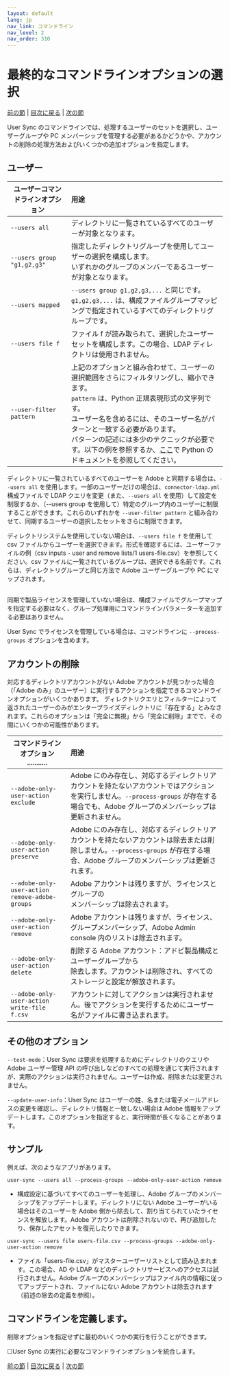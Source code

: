 ```yaml
---
layout: default
lang: jp
nav_link: コマンドライン
nav_level: 2
nav_order: 310
---
```


# 最終的なコマンドラインオプションの選択

[前の節](monitoring.md) \| [目次に戻る](index.md) \|  [次の節](scheduling.md)

User Sync のコマンドラインでは、処理するユーザーのセットを選択し、ユーザーグループや PC メンバーシップを管理する必要があるかどうかや、アカウントの削除の処理方法およびいくつかの追加オプションを指定します。

## ユーザー


| ユーザーコマンドラインオプション  | 用途           |
| ------------- |:-------------| 
|   `--users all` |    ディレクトリに一覧されているすべてのユーザーが対象となります。 |
|   `--users group "g1,g2,g3"`  |    指定したディレクトリグループを使用してユーザーの選択を構成します。<br>いずれかのグループのメンバーであるユーザーが対象となります。 |
|   `--users mapped`  |    `--users group g1,g2,g3,...` と同じです。`g1,g2,g3,...` は、構成ファイルグループマッピングで指定されているすべてのディレクトリグループです。|
|   `--users file f`  |    ファイル f が読み取られて、選択したユーザーセットを構成します。この場合、LDAP ディレクトリは使用されません。 |
|   `--user-filter pattern`    |  上記のオプションと組み合わせて、ユーザーの選択範囲をさらにフィルタリングし、縮小できます。<br>`pattern` は、Python 正規表現形式の文字列です。<br>ユーザー名を含めるには、そのユーザー名がパターンと一致する必要があります。<br>パターンの記述には多少のテクニックが必要です。以下の例を参照するか、[ここ](https://docs.python.org/2/library/re.html)で Python のドキュメントを参照してください。 |


ディレクトリに一覧されているすべてのユーザーを Adobe と同期する場合は、`--users all` を使用します。一部のユーザーだけの場合は、`connector-ldap.yml` 構成ファイルで LDAP クエリを変更（また、`--users all` を使用）して設定を制限するか、（--users group を使用して）特定のグループ内のユーザーに制限することができます。これらのいずれかを `--user-filter pattern` と組み合わせて、同期するユーザーの選択したセットをさらに制限できます。

ディレクトリシステムを使用していない場合は、`--users file f` を使用して csv ファイルからユーザーを選択できます。形式を確認するには、ユーザーファイルの例（csv inputs - user and remove lists/1 users-file.csv）を参照してください。csv ファイルに一覧されているグループは、選択できる名前です。これらは、ディレクトリグループと同じ方法で Adobe ユーザーグループや PC にマップされます。

## 


同期で製品ライセンスを管理していない場合は、構成ファイルでグループマップを指定する必要はなく、グループ処理用にコマンドラインパラメーターを追加する必要はありません。

User Sync でライセンスを管理している場合は、コマンドラインに `--process-groups` オプションを含めます。


## アカウントの削除


対応するディレクトリアカウントがない Adobe アカウントが見つかった場合（「Adobe のみ」のユーザー）に実行するアクションを指定できるコマンドラインオプションがいくつかあります。
ディレクトリクエリとフィルターによって返されたユーザーのみがエンタープライズディレクトリに「存在する」とみなされます。これらのオプションは「完全に無視」から「完全に削除」までで、その間にいくつかの可能性があります。



| コマンドラインオプション       ...........| 用途           |
| ------------- |:-------------| 
|   `--adobe-only-user-action exclude`                        |  Adobe にのみ存在し、対応するディレクトリアカウントを持たないアカウントではアクションを実行しません。`--process-groups` が存在する場合でも、Adobe グループのメンバーシップは更新されません。 |
|   `--adobe-only-user-action preserve`                        |  Adobe にのみ存在し、対応するディレクトリアカウントを持たないアカウントは除去または削除しません。`--process-groups` が存在する場合、Adobe グループのメンバーシップは更新されます。 |
|   `--adobe-only-user-action remove-adobe-groups` |    Adobe アカウントは残りますが、ライセンスとグループの<br>メンバーシップは除去されます。 |
|   `--adobe-only-user-action remove`  |    Adobe アカウントは残りますが、ライセンス、グループメンバーシップ、Adobe Admin console 内のリストは除去されます。   |
|   `--adobe-only-user-action delete`  |    削除する Adobe アカウント：アドビ製品構成とユーザーグループから<br>除去します。アカウントは削除され、すべてのストレージと設定が解放されます。 |
|   `--adobe-only-user-action write-file f.csv`    |  アカウントに対してアクションは実行されません。後でアクションを実行するためにユーザー名がファイルに書き込まれます。 |




## その他のオプション

`--test-mode`：User Sync は要求を処理するためにディレクトリのクエリや Adobe ユーザー管理 API の呼び出しなどのすべての処理を通じて実行されますが、実際のアクションは実行されません。ユーザーは作成、削除または変更されません。

`--update-user-info`：User Sync はユーザーの姓、名または電子メールアドレスの変更を確認し、ディレクトリ情報と一致しない場合は Adobe 情報をアップデートします。このオプションを指定すると、実行時間が長くなることがあります。


## サンプル

例えば、次のようなアプリがあります。 

`user-sync --users all --process-groups --adobe-only-user-action remove`

- 構成設定に基づいてすべてのユーザーを処理し、Adobe グループのメンバーシップをアップデートします。ディレクトリにない Adobe ユーザーがいる場合はそのユーザーを Adobe 側から除去して、割り当てられていたライセンスを解放します。Adobe アカウントは削除されないので、再び追加したり、保存したアセットを復元したりできます。
    
`user-sync --users file users-file.csv --process-groups --adobe-only-user-action remove`

- ファイル「users-file.csv」がマスターユーザーリストとして読み込まれます。この場合、AD や LDAP などのディレクトリサービスへのアクセスは試行されません。Adobe グループのメンバーシップはファイル内の情報に従ってアップデートされ、ファイルにない Adobe アカウントは除去されます（前述の除去の定義を参照）。

## コマンドラインを定義します。

削除オプションを指定せずに最初のいくつかの実行を行うことができます。

&#9744;User Sync の実行に必要なコマンドラインオプションを統合します。


[前の節](monitoring.md) \| [目次に戻る](index.md) \|  [次の節](scheduling.md)
